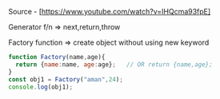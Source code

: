 
Source - [https://www.youtube.com/watch?v=IHQcma93fpE]

Generator f/n => next,return,throw   

Factory function => create object without using new keyword

```js
function Factory(name,age){
  return {name:name, age:age};   // OR return {name,age};
}
const obj1 = Factory("aman",24);
console.log(obj1);
```
